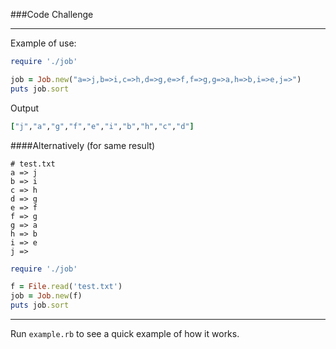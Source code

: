 ###Code Challenge

---

Example of use:

```ruby
require './job'

job = Job.new("a=>j,b=>i,c=>h,d=>g,e=>f,f=>g,g=>a,h=>b,i=>e,j=>")
puts job.sort
```

Output

```ruby
["j","a","g","f","e","i","b","h","c","d"]
```


####Alternatively (for same result)

```
# test.txt
a => j
b => i
c => h
d => g
e => f
f => g
g => a
h => b
i => e
j =>
```

```ruby
require './job'

f = File.read('test.txt')
job = Job.new(f)
puts job.sort
```

---

Run `example.rb` to see a quick example of how it works.